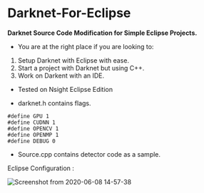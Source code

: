 # Darknet-For-Eclipse
**Darknet Source Code Modification for Simple Eclipse Projects.**

- You are at the right place if you are looking to:

1. Setup Darknet with Eclipse with ease.
2. Start a project with Darknet but using C++.
3. Work on Darkent with an IDE.

- Tested on Nsight Eclipse Edition

- darknet.h contains flags.

```
#define GPU 1
#define CUDNN 1
#define OPENCV 1
#define OPENMP 1
#define DEBUG 0

```

- Source.cpp contains detector code as a sample. 

Eclipse Configuration : 

![Screenshot from 2020-06-08 14-57-38](https://user-images.githubusercontent.com/12206249/84016092-6a32e700-a99a-11ea-9306-ce41f0f65b56.png)

